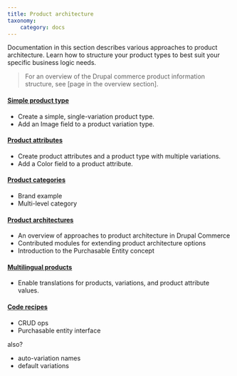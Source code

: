 ```yaml
---
title: Product architecture
taxonomy:
    category: docs
---
```


Documentation in this section describes various approaches to product architecture. Learn how to structure your product types to best suit your specific business logic needs.

>For an overview of the Drupal commerce product information structure, see [page in the overview section].

#### [Simple product type](01.simple-product)
- Create a simple, single-variation product type.
- Add an Image field to a product variation type.

#### [Product attributes](02.product-attributes)
- Create product attributes and a product type with multiple variations.
- Add a Color field to a product attribute.

#### [Product categories](03.product-categories)
 - Brand example
 - Multi-level category

#### [Product architectures](04.product-architectures)
 - An overview of approaches to product architecture in Drupal Commerce
 - Contributed modules for extending product architecture options
 - Introduction to the Purchasable Entity concept

#### [Multilingual products](05.multilingual-products)
- Enable translations for products, variations, and product attribute values.

#### [Code recipes](10.code-recipes)
 - CRUD ops
 - Purchasable entity interface

also?
- auto-variation names
- default variations